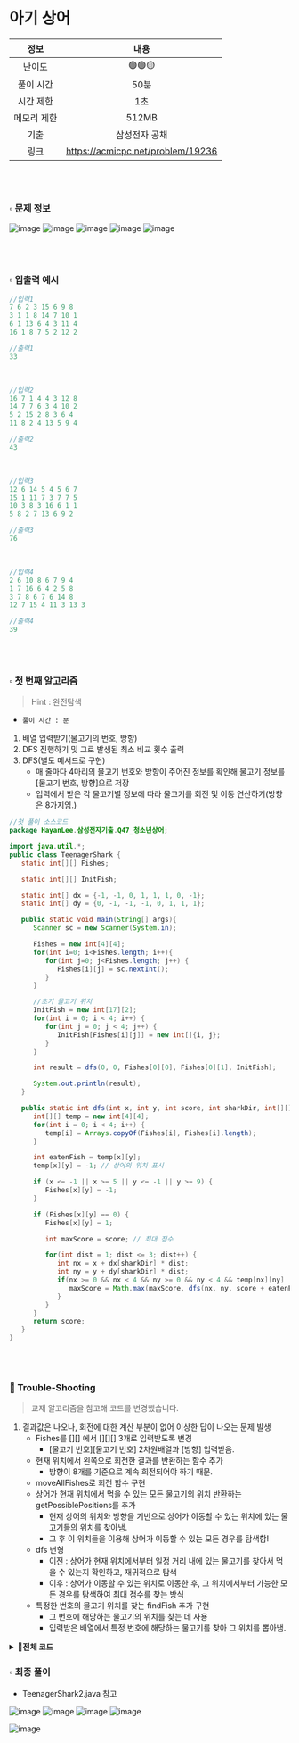 # 아기 상어

|   정보    |                내용                 |
|:-----------:|:---------------------------------:|
|   난이도   |              🟢🟢🟡               |
|  풀이 시간  |                50분                |
|  시간 제한  |                1초                 |
| 메모리 제한  |               512MB               |
| 기출 |              삼성전자 공채              |
| 링크 | https://acmicpc.net/problem/19236 |

<br>
<br>

### ▫️ 문제 정보
![image](https://github.com/hayannn/2L24-Algo-Study/assets/102213509/ceaa92e3-26c9-497b-a0d7-00d0eeca4e6a)
![image](https://github.com/hayannn/2L24-Algo-Study/assets/102213509/4fff3b0e-92db-4d37-a3b9-0de5f8fdd24a)
![image](https://github.com/hayannn/2L24-Algo-Study/assets/102213509/b6177b58-6309-4759-8751-8d67f01bb969)
![image](https://github.com/hayannn/2L24-Algo-Study/assets/102213509/07617251-d472-4021-8fdc-f6cb456962d2)
![image](https://github.com/hayannn/2L24-Algo-Study/assets/102213509/ac10c924-ee53-4f3b-8d33-b2121adfc75d)

<br>
<br>

### ▫️ 입출력 예시
```java
//입력1
7 6 2 3 15 6 9 8
3 1 1 8 14 7 10 1
6 1 13 6 4 3 11 4
16 1 8 7 5 2 12 2
```
```java
//출력1
33
```

<br>

```java
//입력2
16 7 1 4 4 3 12 8
14 7 7 6 3 4 10 2
5 2 15 2 8 3 6 4
11 8 2 4 13 5 9 4
```
```java
//출력2
43
```

<br>

```java
//입력3
12 6 14 5 4 5 6 7
15 1 11 7 3 7 7 5
10 3 8 3 16 6 1 1
5 8 2 7 13 6 9 2
```
```java
//출력3
76
```

<br>

```java
//입력4
2 6 10 8 6 7 9 4
1 7 16 6 4 2 5 8
3 7 8 6 7 6 14 8
12 7 15 4 11 3 13 3
```
```java
//출력4
39
```

<br>
<br>

### ▫️ 첫 번째 알고리즘
> Hint : 완전탐색
- ```풀이 시간 : 분```
1. 배열 입력받기(물고기의 번호, 방향)
2. DFS 진행하기 및 그로 발생된 최소 비교 횟수 출력
3. DFS(별도 메서드로 구현)
   - 매 줄마다 4마리의 물고기 번호와 방향이 주어진 정보를 확인해 물고기 정보를 [물고기 번호, 방향]으로 저장
   - 입력에서 받은 각 물고기별 정보에 따라 물고기를 회전 및 이동 연산하기(방향은 8가지임.)

```java
//첫 풀이 소스코드
package HayanLee.삼성전자기출.Q47_청소년상어;

import java.util.*;
public class TeenagerShark {
   static int[][] Fishes;

   static int[][] InitFish;

   static int[] dx = {-1, -1, 0, 1, 1, 1, 0, -1};
   static int[] dy = {0, -1, -1, -1, 0, 1, 1, 1};

   public static void main(String[] args){
      Scanner sc = new Scanner(System.in);

      Fishes = new int[4][4];
      for(int i=0; i<Fishes.length; i++){
         for(int j=0; j<Fishes.length; j++) {
            Fishes[i][j] = sc.nextInt();
         }
      }

      //초기 물고기 위치
      InitFish = new int[17][2];
      for(int i = 0; i < 4; i++) {
         for(int j = 0; j < 4; j++) {
            InitFish[Fishes[i][j]] = new int[]{i, j};
         }
      }

      int result = dfs(0, 0, Fishes[0][0], Fishes[0][1], InitFish);

      System.out.println(result);
   }

   public static int dfs(int x, int y, int score, int sharkDir, int[][] InitFish) {
      int[][] temp = new int[4][4];
      for(int i = 0; i < 4; i++) {
         temp[i] = Arrays.copyOf(Fishes[i], Fishes[i].length);
      }

      int eatenFish = temp[x][y];
      temp[x][y] = -1; // 상어의 위치 표시

      if (x <= -1 || x >= 5 || y <= -1 || y >= 9) {
         Fishes[x][y] = -1;
      }

      if (Fishes[x][y] == 0) {
         Fishes[x][y] = 1;

         int maxScore = score; // 최대 점수

         for(int dist = 1; dist <= 3; dist++) {
            int nx = x + dx[sharkDir] * dist;
            int ny = y + dy[sharkDir] * dist;
            if(nx >= 0 && nx < 4 && ny >= 0 && ny < 4 && temp[nx][ny] != -1) {
               maxScore = Math.max(maxScore, dfs(nx, ny, score + eatenFish, temp[nx][ny], InitFish));
            }
         }
      }
      return score;
   }
}
```

<br>
<br>

### 🚀 Trouble-Shooting

> 교재 알고리즘을 참고해 코드를 변경했습니다.

1. 결과값은 나오나, 회전에 대한 계산 부분이 없어 이상한 답이 나오는 문제 발생
   - Fishes를 [][] 에서 [][][] 3개로 입력받도록 변경
     - [물고기 번호][물고기 번호] 2차원배열과 [방향] 입력받음.
   - 현재 위치에서 왼쪽으로 회전한 결과를 반환하는 함수 추가
     - 방향이 8개를 기준으로 계속 회전되어야 하기 때문.
   - moveAllFishes로 회전 함수 구현
   - 상어가 현재 위치에서 먹을 수 있는 모든 물고기의 위치 반환하는 getPossiblePositions를 추가 
     - 현재 상어의 위치와 방향을 기반으로 상어가 이동할 수 있는 위치에 있는 물고기들의 위치를 찾아냄.
     - 그 후 이 위치들을 이용해 상어가 이동할 수 있는 모든 경우를 탐색함!
   - dfs 변형
     - 이전 : 상어가 현재 위치에서부터 일정 거리 내에 있는 물고기를 찾아서 먹을 수 있는지 확인하고, 재귀적으로 탐색 
     - 이후 : 상어가 이동할 수 있는 위치로 이동한 후, 그 위치에서부터 가능한 모든 경우를 탐색하여 최대 점수를 찾는 방식
   - 특정한 번호의 물고기 위치를 찾는 findFish 추가 구현
      - 그 번호에 해당하는 물고기의 위치를 찾는 데 사용
      - 입력받은 배열에서 특정 번호에 해당하는 물고기를 찾아 그 위치를 뽑아냄.

<details>
<summary><strong>💭전체 코드</strong></summary>

```java
package HayanLee.삼성전자기출.Q47_청소년상어;

import java.util.*;
public class TeenagerShark2 {
   static int[][][] Fishes; // 4 X 4 크기 격자에 존재하는 각 물고기의 번호 및 방향 값 넣기

   static int[] dx = {-1, -1, 0, 1, 1, 1, 0, -1};
   static int[] dy = {0, -1, -1, -1, 0, 1, 1, 1};

   static int result = 0;

   public static void main(String[] args){
      Scanner sc = new Scanner(System.in);

      Fishes = new int[4][4][2];
      for (int i = 0; i < 4; i++) {
         for (int j = 0; j < 4; j++) {
            Fishes[i][j][0] = sc.nextInt();
            Fishes[i][j][1] = sc.nextInt() - 1;
         }
      }

      dfs(0, 0, 0, Fishes);

      System.out.println(result);
   }


   //++ 현재 위치에서 왼쪽으로 회전한 결과 반환
   static int turnLeft(int direction) {
      return (direction + 1) % 8;
   }


   //++ 입력에서 받은 각 물고기별 정보에 따라 물고기를 회전 및 이동 연산하기(방향은 8가지임.)
   static void moveAllFishes(int[][][] array, int nowX, int nowY) {
      // 1번부터 16번까지의 물고기를 차례대로 (낮은 번호부터) 확인
      for (int i = 1; i <= 16; i++) {
         // 해당 물고기의 위치를 찾기
         int[] position = findFish(array, i);
         if (position != null) {
            int x = position[0];
            int y = position[1];
            int direction = array[x][y][1];
            // 해당 물고기의 방향을 왼쪽으로 계속 회전시키며 이동이 가능한지 확인
            for (int j = 0; j < 8; j++) {
               int nx = x + dx[direction];
               int ny = y + dy[direction];
               // 해당 방향으로 이동이 가능하다면 이동 시키기
               if (0 <= nx && nx < 4 && 0 <= ny && ny < 4) {
                  if (!(nx == nowX && ny == nowY)) {
                     int tempDirection = array[x][y][1];
                     array[x][y][1] = direction;
                     int[] temp = array[x][y];
                     array[x][y] = array[nx][ny];
                     array[nx][ny] = temp;
                     break;
                  }
               }
               direction = turnLeft(direction);
            }
         }
      }
   }

   // ++ 상어가 현재 위치에서 먹을 수 있는 모든 물고기의 위치 반환
   static List<int[]> getPossiblePositions(int[][][] array, int nowX, int nowY) {
      List<int[]> positions = new ArrayList<>();
      int direction = array[nowX][nowY][1];
      // 현재의 방향으로 쭉 이동하기
      for (int i = 0; i < 4; i++) {
         nowX += dx[direction];
         nowY += dy[direction];
         // 범위를 벗어나지 않는지 확인하며
         if (0 <= nowX && nowX < 4 && 0 <= nowY && nowY < 4) {
            // 물고기가 존재하는 경우
            if (array[nowX][nowY][0] != -1) {
               positions.add(new int[]{nowX, nowY});
            }
         }
      }
      return positions;
   }

   static void dfs(int nowX, int nowY, int total, int[][][] array) {
      int[][][] copiedArray = new int[4][4][2]; // 배열을 복사
      for (int i = 0; i < 4; i++) {
         for (int j = 0; j < 4; j++) {
            copiedArray[i][j][0] = array[i][j][0];
            copiedArray[i][j][1] = array[i][j][1];
         }
      }

      total += copiedArray[nowX][nowY][0]; // 현재 위치의 물고기 먹기
      copiedArray[nowX][nowY][0] = -1; // 물고기를 먹었으므로 번호 값을 -1로 변환

      moveAllFishes(copiedArray, nowX, nowY); // 전체 물고기 이동 시키기

      // 이제 다시 상어가 이동할 차례이므로, 이동 가능한 위치 찾기
      List<int[]> positions = getPossiblePositions(copiedArray, nowX, nowY);
      // 이동할 수 있는 위치가 하나도 없다면 종료
      if (positions.size() == 0) {
         result = Math.max(result, total); // 최댓값 저장
         return;
      }
      // 모든 이동할 수 있는 위치로 재귀적으로 수행
      for (int[] position : positions) {
         dfs(position[0], position[1], total, copiedArray);
      }
   }

   // 특정한 번호의 물고기 위치 찾기
   static int[] findFish(int[][][] array, int index) {
      for (int i = 0; i < 4; i++) {
         for (int j = 0; j < 4; j++) {
            if (array[i][j][0] == index) {
               return new int[]{i, j};
            }
         }
      }
      return null;
   }
}
```

<br>
<br>

</details>



### ▫️ 최종 풀이
- TeenagerShark2.java 참고

![image](https://github.com/hayannn/2L24-Algo-Study/assets/102213509/8d8c664e-4d61-483a-a881-16757dfd35d2)
![image](https://github.com/hayannn/2L24-Algo-Study/assets/102213509/5961b41f-a479-4a5f-85de-9fc0e691d206)
![image](https://github.com/hayannn/2L24-Algo-Study/assets/102213509/563e665d-c9a3-4c3b-a23c-780186aec9ea)
![image](https://github.com/hayannn/2L24-Algo-Study/assets/102213509/c8a80de5-83fc-4b41-a9ec-b52d9db51906)

![image](https://github.com/hayannn/2L24-Algo-Study/assets/102213509/7ba6a6dc-57e2-4feb-8096-7bb87326a901)